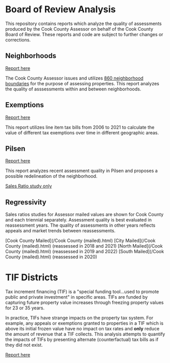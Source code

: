 # Board of Review Analysis

This repository contains reports which analyze the quality of assessments produced by the Cook County Assessor on behalf of the Cook County Board of Review. These reports and code are subject to further changes or corrections.

## Neighborhoods

[Report here](/neighborhoods_analysis.html)

The Cook County Assessor issues and utilizes [860 neighborhood boundaries](https://datacatalog.cookcountyil.gov/Property-Taxation/Assessor-Neighborhood-Boundaries/pcdw-pxtg) for the purpose of assessing properties. This report analyzes the quality of asssessments within and between neighborhoods.

## Exemptions

[Report here](/exemptions_analysis.html)

This report utilizes line item tax bills from 2006 to 2021 to calculate the value of different tax exemptions over time in different geographic areas.
 
## Pilsen

[Report here](/pilsen_analysis.html)

This report analyzes recent assessment quality in Pilsen and proposes a possible redelineation of the neighborhood.

[Sales Ratio study only](/77141.html)

## Regressivity

Sales ratios studies for Assessor mailed values are shown for Cook County and each triennial separately. Assessment quality is best evaluated in reassessment years. The quality of assessments in other years reflects appeals and market trends between reassessments.

[Cook County Mailed](/Cook County (mailed).html)
[City Mailed](/Cook County (mailed).html) (reassessed in 2018 and 2021)
[North Mailed](/Cook County (mailed).html) (reassessed in 2019 and 2022)
[South Mailed](/Cook County (mailed).html) (reassessed in 2020)

# TIF Districts

Tax increment financing (TIF) is a "special funding tool...used to promote public and private investment" in specific areas. TIFs are funded by capturing future property value increases through freezing property values for 23 or 35 years. 

In practice, TIFs have strange impacts on the property tax system. For example, any appeals or exemptions granted to properties in a TIF which is above its initial frozen value have no impact on tax rates and **only** reduce the amount of revenue that a TIF collects. This analysis attempts to quantify the impacts of TIFs by presenting alternate (counterfactual) tax bills as if they did not exist.

[Report here](/tif_analysis.html)
